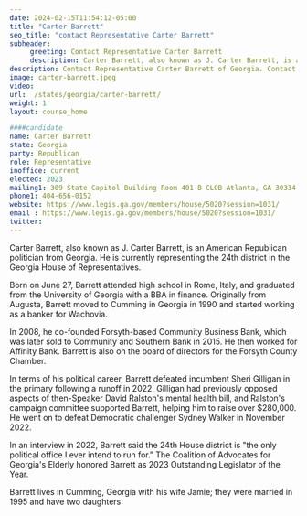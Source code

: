```yaml
---
date: 2024-02-15T11:54:12-05:00
title: "Carter Barrett"
seo_title: "contact Representative Carter Barrett"
subheader:
     greeting: Contact Representative Carter Barrett
     description: Carter Barrett, also known as J. Carter Barrett, is an American Republican politician from Georgia. He is currently representing the 24th district in the Georgia House of Representatives.
description: Contact Representative Carter Barrett of Georgia. Contact information for Carter Barrett includes email address, phone number, and mailing address.
image: carter-barrett.jpeg
video:
url:  /states/georgia/carter-barrett/
weight: 1
layout: course_home

####candidate
name: Carter Barrett
state: Georgia
party: Republican
role: Representative
inoffice: current
elected: 2023
mailing1: 309 State Capitol Building Room 401-B CLOB Atlanta, GA 30334
phone1: 404-656-0152
website: https://www.legis.ga.gov/members/house/5020?session=1031/
email : https://www.legis.ga.gov/members/house/5020?session=1031/
twitter:
---
```


Carter Barrett, also known as J. Carter Barrett, is an American Republican politician from Georgia. He is currently representing the 24th district in the Georgia House of Representatives.

Born on June 27, Barrett attended high school in Rome, Italy, and graduated from the University of Georgia with a BBA in finance. Originally from Augusta, Barrett moved to Cumming in Georgia in 1990 and started working as a banker for Wachovia.

In 2008, he co-founded Forsyth-based Community Business Bank, which was later sold to Community and Southern Bank in 2015. He then worked for Affinity Bank. Barrett is also on the board of directors for the Forsyth County Chamber.

In terms of his political career, Barrett defeated incumbent Sheri Gilligan in the primary following a runoff in 2022. Gilligan had previously opposed aspects of then-Speaker David Ralston's mental health bill, and Ralston's campaign committee supported Barrett, helping him to raise over $280,000. He went on to defeat Democratic challenger Sydney Walker in November 2022.

In an interview in 2022, Barrett said the 24th House district is "the only political office I ever intend to run for." The Coalition of Advocates for Georgia's Elderly honored Barrett as 2023 Outstanding Legislator of the Year.

Barrett lives in Cumming, Georgia with his wife Jamie; they were married in 1995 and have two daughters.
